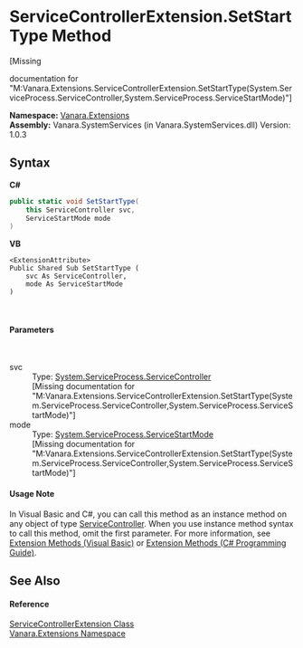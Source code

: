 # ServiceControllerExtension.SetStartType Method 
 

\[Missing <summary> documentation for "M:Vanara.Extensions.ServiceControllerExtension.SetStartType(System.ServiceProcess.ServiceController,System.ServiceProcess.ServiceStartMode)"\]

**Namespace:**&nbsp;<a href="9abe54ff-18ce-e333-beed-30e855655381">Vanara.Extensions</a><br />**Assembly:**&nbsp;Vanara.SystemServices (in Vanara.SystemServices.dll) Version: 1.0.3

## Syntax

**C#**<br />
``` C#
public static void SetStartType(
	this ServiceController svc,
	ServiceStartMode mode
)
```

**VB**<br />
``` VB
<ExtensionAttribute>
Public Shared Sub SetStartType ( 
	svc As ServiceController,
	mode As ServiceStartMode
)
```

<br />

#### Parameters
&nbsp;<dl><dt>svc</dt><dd>Type: <a href="http://msdn2.microsoft.com/en-us/library/7fs05y7h" target="_blank">System.ServiceProcess.ServiceController</a><br />\[Missing <param name="svc"/> documentation for "M:Vanara.Extensions.ServiceControllerExtension.SetStartType(System.ServiceProcess.ServiceController,System.ServiceProcess.ServiceStartMode)"\]</dd><dt>mode</dt><dd>Type: <a href="http://msdn2.microsoft.com/en-us/library/e014k6x6" target="_blank">System.ServiceProcess.ServiceStartMode</a><br />\[Missing <param name="mode"/> documentation for "M:Vanara.Extensions.ServiceControllerExtension.SetStartType(System.ServiceProcess.ServiceController,System.ServiceProcess.ServiceStartMode)"\]</dd></dl>

#### Usage Note
In Visual Basic and C#, you can call this method as an instance method on any object of type <a href="http://msdn2.microsoft.com/en-us/library/7fs05y7h" target="_blank">ServiceController</a>. When you use instance method syntax to call this method, omit the first parameter. For more information, see <a href="http://msdn.microsoft.com/en-us/library/bb384936.aspx">Extension Methods (Visual Basic)</a> or <a href="http://msdn.microsoft.com/en-us/library/bb383977.aspx">Extension Methods (C# Programming Guide)</a>.

## See Also


#### Reference
<a href="1179f5ef-1920-a864-4e85-3f07210a51bd">ServiceControllerExtension Class</a><br /><a href="9abe54ff-18ce-e333-beed-30e855655381">Vanara.Extensions Namespace</a><br />